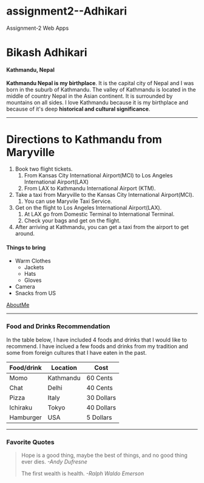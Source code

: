 # assignment2--Adhikari
Assignment-2 Web Apps
# Bikash Adhikari
#### Kathmandu, Nepal
**Kathmandu Nepal is my birthplace**. It is the capital city of Nepal and I was born in the suburb of Kathmandu. The valley of Kathmandu is located in the middle of country Nepal in the Asian continent. It is surrounded by mountains on all sides. I love Kathmandu because it is my birthplace and because of it's deep **historical and cultural significance**. 

***

# Directions to Kathmandu from Maryville
1. Book two flight tickets.
    1. From Kansas City International Airport(MCI) to Los Angeles International Airport(LAX)
    2. From LAX to Kathmandu International Airport (KTM).
2. Take a taxi from Maryville to the Kansas City International Airport(MCI).
    1. You can use Maryvile Taxi Service.
3. Get on the flight to Los Angeles International Airport(LAX).
    1. At LAX go from Domestic Terminal to International Terminal.
    2. Check your bags and get on the flight.
4. After arriving at Kathmandu, you can get a taxi from the airport to get around. 

#### Things to bring
* Warm Clothes
    * Jackets
    * Hats
    * Gloves
* Camera
* Snacks from US

[AboutMe](https://github.com/bikash30851/assignment2-Adhikari/blob/main/AboutMe.md)

***

### Food and Drinks Recommendation
In the table below, I have included 4 foods and drinks that I would like to recommend. I have inclued a few foods and drinks from my tradition and some from foreign cultures that I have eaten in the past. 

| Food/drink | Location | Cost |
| --- | --- | --- |
| Momo | Kathmandu | 60 Cents |
| Chat | Delhi | 40 Cents |
| Pizza | Italy | 30 Dollars |
| Ichiraku | Tokyo | 40 Dollars |
| Hamburger | USA | 5 Dollars |

***

### Favorite Quotes
>Hope is a good thing, maybe the best of things, and no good thing ever dies. *-Andy Dufresne* 
>
>The first wealth is health. *-Ralph Waldo Emerson*


